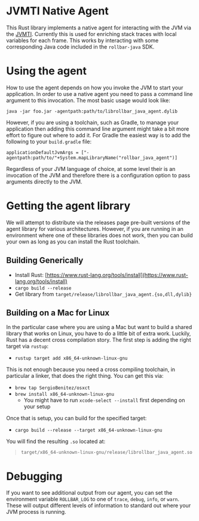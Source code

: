 # JVMTI Native Agent

This Rust library implements a native agent for interacting with the JVM via the
[JVMTI](https://docs.oracle.com/javase/8/docs/platform/jvmti/jvmti.html). Currently this is used for
enriching stack traces with local variables for each frame. This works by interacting with some
corresponding Java code included in the `rollbar-java` SDK.

# Using the agent

How to use the agent depends on how you invoke the JVM to start your application. In order
to use a native agent you need to pass a command line argument to this invocation. The most
basic usage would look like:

```
java -jar foo.jar -agentpath:path/to/librollbar_java_agent.dylib
```

However, if you are using a toolchain, such as Gradle, to manage your application then
adding this command line argument might take a bit more effort to figure out where to add it. For
Gradle the easiest way is to add the following to your `build.gradle` file:

```
applicationDefaultJvmArgs = ["-agentpath:path/to/"+System.mapLibraryName("rollbar_java_agent")]
```

Regardless of your JVM language of choice, at some level their is an invocation of the JVM and
therefore there is a configuration option to pass arguments directly to the JVM.

# Getting the agent library

We will attempt to distribute via the releases page pre-built versions of the agent library for
various architectures. However, if you are running in an environment where one of these libraries
does not work, then you can build your own as long as you can install the Rust toolchain.

## Building Generically

* Install Rust: [https://www.rust-lang.org/tools/install](https://www.rust-lang.org/tools/install)
* `cargo build --release`
* Get library from `target/release/librollbar_java_agent.{so,dll,dylib}`

## Building on a Mac for Linux

In the particular case where you are using a Mac but want to build a shared library that works on
Linux, you have to do a little bit of extra work. Luckily, Rust has a decent cross compilation
story. The first step is adding the right target via `rustup`:

* `rustup target add x86_64-unknown-linux-gnu`

This is not enough because you need a cross compiling toolchain, in particular a linker,
that does the right thing. You can get this via:

* `brew tap SergioBenitez/osxct`
* `brew install x86_64-unknown-linux-gnu`
  - You might have to run `xcode-select --install` first depending on your setup

Once that is setup, you can build for the specified target:

* `cargo build --release --target x86_64-unknown-linux-gnu`

You will find the resulting `.so` located at:

> `target/x86_64-unknown-linux-gnu/release/librollbar_java_agent.so`

# Debugging

If you want to see additional output from our agent, you can set the environment variable
`ROLLBAR_LOG` to one of `trace`, `debug`, `info`, or `warn`. These will output different levels of
information to standard out where your JVM process is running.
